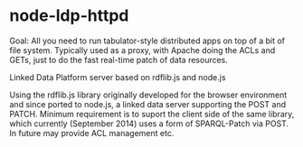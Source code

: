 node-ldp-httpd
==============

Goal: All you need to run tabulator-style distributed apps on top of 
a bit of file system.  Typically used as a proxy, with Apache doing the ACLs and GETs, just to do the
fast real-time patch of data resources.

Linked Data Platform server based on rdflib.js and node.js

Using the rdflib.js library originally developed for the browser environment
and since ported to node.js, a linked data server supporting the POST and PATCH.
Minimum requirement is to suport the client side of the same library, which currently (September 2014)
uses a form of SPARQL-Patch via POST.
In future may provide ACL management etc.  


